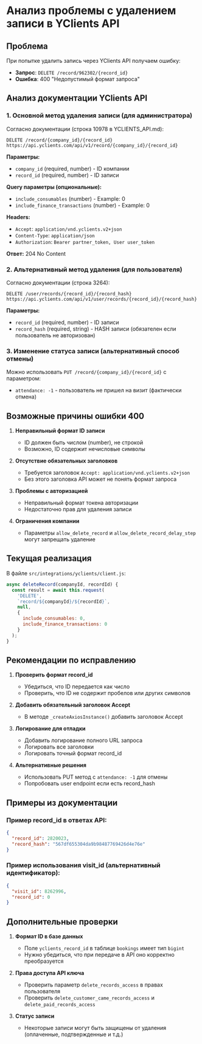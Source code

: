 # Анализ проблемы с удалением записи в YClients API

## Проблема
При попытке удалить запись через YClients API получаем ошибку:
- **Запрос**: `DELETE /record/962302/{record_id}`
- **Ошибка**: 400 "Недопустимый формат запроса"

## Анализ документации YClients API

### 1. Основной метод удаления записи (для администратора)
Согласно документации (строка 10978 в YCLIENTS_API.md):

```
DELETE /record/{company_id}/{record_id}
https://api.yclients.com/api/v1/record/{company_id}/{record_id}
```

**Параметры:**
- `company_id` (required, number) - ID компании
- `record_id` (required, number) - ID записи

**Query параметры (опциональные):**
- `include_consumables` (number) - Example: 0
- `include_finance_transactions` (number) - Example: 0

**Headers:**
- `Accept`: `application/vnd.yclients.v2+json`
- `Content-Type`: `application/json`
- `Authorization`: `Bearer partner_token, User user_token`

**Ответ:** 204 No Content

### 2. Альтернативный метод удаления (для пользователя)
Согласно документации (строка 3264):

```
DELETE /user/records/{record_id}/{record_hash}
https://api.yclients.com/api/v1/user/records/{record_id}/{record_hash}
```

**Параметры:**
- `record_id` (required, number) - ID записи
- `record_hash` (required, string) - HASH записи (обязателен если пользователь не авторизован)

### 3. Изменение статуса записи (альтернативный способ отмены)
Можно использовать `PUT /record/{company_id}/{record_id}` с параметром:
- `attendance: -1` - пользователь не пришел на визит (фактически отмена)

## Возможные причины ошибки 400

1. **Неправильный формат ID записи**
   - ID должен быть числом (number), не строкой
   - Возможно, ID содержит нечисловые символы

2. **Отсутствие обязательных заголовков**
   - Требуется заголовок `Accept: application/vnd.yclients.v2+json`
   - Без этого заголовка API может не понять формат запроса

3. **Проблемы с авторизацией**
   - Неправильный формат токена авторизации
   - Недостаточно прав для удаления записи

4. **Ограничения компании**
   - Параметры `allow_delete_record` и `allow_delete_record_delay_step` могут запрещать удаление

## Текущая реализация

В файле `src/integrations/yclients/client.js`:

```javascript
async deleteRecord(companyId, recordId) {
  const result = await this.request(
    'DELETE',
    `record/${companyId}/${recordId}`,
    null,
    {
      include_consumables: 0,
      include_finance_transactions: 0
    }
  );
}
```

## Рекомендации по исправлению

1. **Проверить формат record_id**
   - Убедиться, что ID передается как число
   - Проверить, что ID не содержит пробелов или других символов

2. **Добавить обязательный заголовок Accept**
   - В методе `_createAxiosInstance()` добавить заголовок Accept

3. **Логирование для отладки**
   - Добавить логирование полного URL запроса
   - Логировать все заголовки
   - Логировать точный формат record_id

4. **Альтернативные решения**
   - Использовать PUT метод с `attendance: -1` для отмены
   - Попробовать user endpoint если есть record_hash

## Примеры из документации

### Пример record_id в ответах API:
```json
{
  "record_id": 2820023,
  "record_hash": "567df655304da9b98487769426d4e76e"
}
```

### Пример использования visit_id (альтернативный идентификатор):
```json
{
  "visit_id": 8262996,
  "record_id": 0
}
```

## Дополнительные проверки

1. **Формат ID в базе данных**
   - Поле `yclients_record_id` в таблице `bookings` имеет тип `bigint`
   - Нужно убедиться, что при передаче в API оно корректно преобразуется

2. **Права доступа API ключа**
   - Проверить параметр `delete_records_access` в правах пользователя
   - Проверить `delete_customer_came_records_access` и `delete_paid_records_access`

3. **Статус записи**
   - Некоторые записи могут быть защищены от удаления (оплаченные, подтвержденные и т.д.)